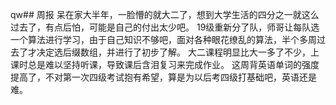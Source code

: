 qw## 周报
    呆在家大半年，一脸懵的就大二了，想到大学生活的四分之一就这么过去了，有点后怕，可能是自己的付出太少吧。
    19级重新分了队，师哥让每队选一个算法进行学习，由于自己知识不够吧，面对各种眼花缭乱的算法，半个多周过去了才决定选后缀数组，并进行了初步了解。
    大二课程明显比大一多了不少，上课时总是难以坚持听课，导致课后含泪复习来完成作业。
    这周背英语单词的强度提高了，不对第一次四级考试抱有希望，算是为以后考四级打基础吧，英语还是难。
